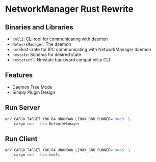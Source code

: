 # NetworkManager Rust Rewrite

## Binaries and Libraries

 * `nmcli`: CLI tool for communicating with daemon
 * `NetworkManager`: The daemon
 * `nm`: Rust crate for IPC communicating with NetworkManager daemon
 * `nmstate`: Schema for desired state
 * `nmstatectl`: Nmstate backward compatibility CLI


## Features
 * Daemon Free Mode
 * Simply Plugin Design

## Run Server

```bash
env CARGO_TARGET_X86_64_UNKNOWN_LINUX_GNU_RUNNER='sudo' \
    cargo run --bin NetworkManager
```

## Run Client

```bash
env CARGO_TARGET_X86_64_UNKNOWN_LINUX_GNU_RUNNER='sudo' \
    cargo run --bin nmcli
```
